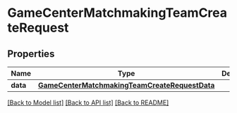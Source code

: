 # GameCenterMatchmakingTeamCreateRequest

## Properties
Name | Type | Description | Notes
------------ | ------------- | ------------- | -------------
**data** | [**GameCenterMatchmakingTeamCreateRequestData**](GameCenterMatchmakingTeamCreateRequestData.md) |  | 

[[Back to Model list]](../README.md#documentation-for-models) [[Back to API list]](../README.md#documentation-for-api-endpoints) [[Back to README]](../README.md)


